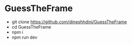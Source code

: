 # GuessTheFrame

* git clone https://github.com/dineshhdini/GuessTheFrame
* cd GuessTheFrame
* npm i
* npm run dev